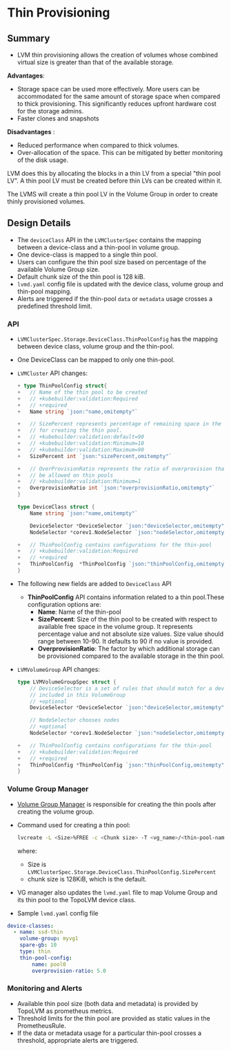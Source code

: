 # Thin Provisioning

## Summary
- LVM thin provisioning allows the creation of volumes whose combined virtual size is greater than that of the available storage.

**Advantages**:
- Storage space can be used more effectively. More users can be accommodated for the same amount of storage space when compared to thick provisioning. This significantly reduces upfront hardware cost for the storage admins.
- Faster clones and snapshots

**Disadvantages** :
- Reduced performance when compared to thick volumes.
- Over-allocation of the space. This can be mitigated by better monitoring of the disk usage.

LVM does this by allocating the blocks in a thin LV from a special "thin pool LV". A thin pool LV must be created before thin LVs can be created within it.

The LVMS will create a thin pool LV in the Volume Group in order to create thinly provisioned volumes.

## Design Details

- The `deviceClass` API in the `LVMClusterSpec` contains the mapping between a device-class and a thin-pool in volume group.
- One device-class is mapped to a single thin pool.
- Users can configure the thin pool size based on percentage of the available Volume Group size.
- Default chunk size of the thin pool is 128 kiB.
- `lvmd.yaml` config file is updated with the device class, volume group and thin-pool mapping.
- Alerts are triggered if the thin-pool `data` or `metadata` usage crosses a predefined threshold limit.

### API

- `LVMClusterSpec.Storage.DeviceClass.ThinPoolConfig` has the mapping between device class, volume group and the thin-pool.
- One DeviceClass can be mapped to only one thin-pool.

- `LVMCluster` API changes:
    ```go
    + type ThinPoolConfig struct{
    +   // Name of the thin pool to be created
    +   // +kubebuilder:validation:Required
    +   // +required
    +   Name string `json:"name,omitempty"`

    +   // SizePercent represents percentage of remaining space in the volume group that should be used
    +   // for creating the thin pool.
    +   // +kubebuilder:validation:default=90
    +   // +kubebuilder:validation:Minimum=10
    +   // +kubebuilder:validation:Maximum=90
    +   SizePercent int `json:"sizePercent,omitempty"`

    +   // OverProvisionRatio represents the ratio of overprovision that can
    +   // be allowed on thin pools
    +   // +kubebuilder:validation:Minimum=1
    +   OverprovisionRatio int `json:"overprovisionRatio,omitempty"`
    }

    type DeviceClass struct {
        Name string `json:"name,omitempty"`

        DeviceSelector *DeviceSelector `json:"deviceSelector,omitempty"`
        NodeSelector *corev1.NodeSelector `json:"nodeSelector,omitempty"`

    +   // ThinPoolConfig contains configurations for the thin-pool
    +   // +kubebuilder:validation:Required
    +   // +required
    +   ThinPoolConfig  *ThinPoolConfig `json:"thinPoolConfig,omitempty"`
    }
    ```

- The following new fields are added to `DeviceClass` API
    - **ThinPoolConfig** API contains information related to a thin pool.These configuration options are:
        - **Name**: Name of the thin-pool
        - **SizePercent**: Size of the thin pool to be created with respect to available free space in the volume group. It represents percentage value and not absolute size values. Size value should range between 10-90. It defaults to 90 if no value is provided.
        - **OverprovisionRatio**: The factor by which additional storage can be provisioned compared to the available storage in the thin pool.

- `LVMVolumeGroup` API changes:

    ```go
    type LVMVolumeGroupSpec struct {
        // DeviceSelector is a set of rules that should match for a device to be
        // included in this VolumeGroup
        // +optional
        DeviceSelector *DeviceSelector `json:"deviceSelector,omitempty"`

        // NodeSelector chooses nodes
        // +optional
        NodeSelector *corev1.NodeSelector `json:"nodeSelector,omitempty"`

    +   // ThinPoolConfig contains configurations for the thin-pool
    +   // +kubebuilder:validation:Required
    +   // +required
    +   ThinPoolConfig *ThinPoolConfig `json:"thinPoolConfig,omitempty"`
    }
    ```

### Volume Group Manager
- [Volume Group Manager](vg-manager.md) is responsible for creating the thin pools after creating the volume group.
- Command used for creating a thin pool:

    ```bash
    lvcreate -L <Size>%FREE -c <Chunk size> -T <vg_name>/<thin-pool-name>
    ```

    where:
    - Size is `LVMClusterSpec.Storage.DeviceClass.ThinPoolConfig.SizePercent`
    - chunk size is 128KiB, which is the default.

- VG manager also updates the `lvmd.yaml` file to map Volume Group and its thin pool to the TopoLVM device class.
- Sample `lvmd.yaml` config file

```yaml
device-classes:
  - name: ssd-thin
    volume-group: myvg1
    spare-gb: 10
    type: thin
    thin-pool-config:
        name: pool0
        overprovision-ratio: 5.0
```

### Monitoring and Alerts
- Available thin pool size (both data and metadata) is provided by TopoLVM as prometheus metrics.
- Threshold limits for the thin pool are provided as static values in the PrometheusRule.
- If the data or metadata usage for a particular thin-pool crosses a threshold, appropriate alerts are triggered.
